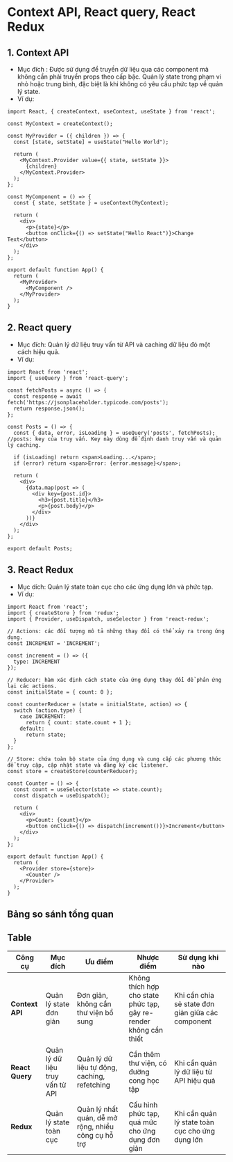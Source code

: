 # Context API, React query, React Redux
## 1.  Context API
- Mục đích : Được sử dụng để truyền dữ liệu qua các component mà không cần phải truyền props theo cấp bậc. Quản lý state trong phạm vi nhỏ hoặc trung bình, đặc biệt là khi không có yêu cầu phức tạp về quản lý state.
- Ví dụ:
```
import React, { createContext, useContext, useState } from 'react';

const MyContext = createContext();

const MyProvider = ({ children }) => {
  const [state, setState] = useState("Hello World");

  return (
    <MyContext.Provider value={{ state, setState }}>
      {children}
    </MyContext.Provider>
  );
};

const MyComponent = () => {
  const { state, setState } = useContext(MyContext);

  return (
    <div>
      <p>{state}</p>
      <button onClick={() => setState("Hello React")}>Change Text</button>
    </div>
  );
};

export default function App() {
  return (
    <MyProvider>
      <MyComponent />
    </MyProvider>
  );
}
```
## 2. React query
- Mục đích: Quản lý dữ liệu truy vấn từ API và caching dữ liệu đó một cách hiệu quả.
- Ví dụ:
```
import React from 'react';
import { useQuery } from 'react-query';

const fetchPosts = async () => {
  const response = await fetch('https://jsonplaceholder.typicode.com/posts');
  return response.json();
};

const Posts = () => {
  const { data, error, isLoading } = useQuery('posts', fetchPosts); //posts: key của truy vấn. Key này dùng để định danh truy vấn và quản lý caching.

  if (isLoading) return <span>Loading...</span>;
  if (error) return <span>Error: {error.message}</span>;

  return (
    <div>
      {data.map(post => (
        <div key={post.id}>
          <h3>{post.title}</h3>
          <p>{post.body}</p>
        </div>
      ))}
    </div>
  );
};

export default Posts;
```
## 3. React Redux
- Mục dích: Quản lý state toàn cục cho các ứng dụng lớn và phức tạp.
- Ví dụ:
```
import React from 'react';
import { createStore } from 'redux';
import { Provider, useDispatch, useSelector } from 'react-redux';

// Actions: các đối tượng mô tả những thay đổi có thể xảy ra trong ứng dụng.
const INCREMENT = 'INCREMENT';

const increment = () => ({
  type: INCREMENT
});

// Reducer: hàm xác định cách state của ứng dụng thay đổi để phản ứng lại các actions.
const initialState = { count: 0 };

const counterReducer = (state = initialState, action) => {
  switch (action.type) {
    case INCREMENT:
      return { count: state.count + 1 };
    default:
      return state;
  }
};

// Store: chứa toàn bộ state của ứng dụng và cung cấp các phương thức để truy cập, cập nhật state và đăng ký các listener.
const store = createStore(counterReducer);

const Counter = () => {
  const count = useSelector(state => state.count);
  const dispatch = useDispatch();

  return (
    <div>
      <p>Count: {count}</p>
      <button onClick={() => dispatch(increment())}>Increment</button>
    </div>
  );
};

export default function App() {
  return (
    <Provider store={store}>
      <Counter />
    </Provider>
  );
}
```

## Bảng so sánh tổng quan

## Table
| Công cụ | Mục đích | Ưu điểm | Nhược điểm | Sử dụng khi nào |
|-----|-----|-----|-----|-----|
| **Context API** | Quản lý state đơn giản | Đơn giản, không cần thư viện bổ sung  | Không thích hợp cho state phức tạp, gây re-render không cần thiết | Khi cần chia sẻ state đơn giản giữa các component |
| **React Query** | Quản lý dữ liệu truy vấn từ API | Quản lý dữ liệu tự động, caching, refetching | Cần thêm thư viện, có đường cong học tập | Khi cần quản lý dữ liệu từ API hiệu quả |
| **Redux** | Quản lý state toàn cục | Quản lý nhất quán, dễ mở rộng, nhiều công cụ hỗ trợ | Cấu hình phức tạp, quá mức cho ứng dụng đơn giản | Khi cần quản lý state toàn cục cho ứng dụng lớn |


  
